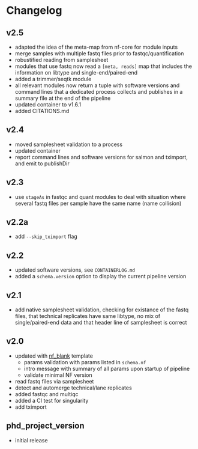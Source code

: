# Changelog

## v2.5
- adapted the idea of the meta-map from nf-core for module inputs
- merge samples with multiple fastq files prior to fastqc/quantification
- robustified reading from samplesheet
- modules that use fastq now read a `[meta, reads]` map that includes the information on
libtype and single-end/paired-end 
- added a trimmer/seqtk module
- all relevant modules now return a tuple with software versions and command lines that
a dedicated process collects and publishes in a summary file at the end of the pipeline
- updated container to v1.6.1
- added CITATIONS.md

## v2.4
- moved samplesheet validation to a process
- updated container
- report command lines and software versions for salmon and tximport, and emit to publishDir

## v2.3
- use `stageAs` in fastqc and quant modules to deal with situation where several fastq files
per sample have the same name (name collision)

## v2.2a
- add `--skip_tximport` flag

## v2.2
- updated software versions, see `CONTAINERLOG.md`
- added a `schema.version` option to display the current pipeline version

## v2.1
- add native samplesheet validation, checking for existance of the fastq files, that technical replicates have same libtype, no mix of single/paired-end data and that header line of samplesheet is correct

## v2.0
- updated with [nf_blank](https://github.com/ATpoint/nf_blank) template
  - params validation with params listed in `schema.nf`
  - intro message with summary of all params upon startup of pipeline
  - validate minimal NF version
- read fastq files via samplesheet
- detect and automerge technical/lane replicates
- added fastqc and multiqc
- added a CI test for singularity
- add tximport

## phd_project_version
- initial release
